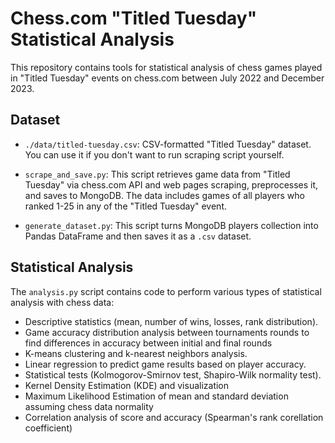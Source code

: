 # Chess.com "Titled Tuesday" Statistical Analysis

This repository contains tools for statistical analysis of chess games played in "Titled Tuesday" events on chess.com between July 2022 and December 2023.

## Dataset

- `./data/titled-tuesday.csv`: CSV-formatted "Titled Tuesday" dataset. You can use it if you don't want to run scraping script yourself.

- `scrape_and_save.py`: This script retrieves game data from "Titled Tuesday" via chess.com API and web pages scraping, preprocesses it, and saves to MongoDB. The data includes games of all players who ranked 1-25 in any of the "Titled Tuesday" event.

- `generate_dataset.py`: This script turns MongoDB players collection into Pandas DataFrame and then saves it as a `.csv` dataset.

## Statistical Analysis

The `analysis.py` script contains code to perform various types of statistical analysis with chess data:

- Descriptive statistics (mean, number of wins, losses, rank distribution).
- Game accuracy distribution analysis between tournaments rounds to find differences in accuracy between initial and final rounds
- K-means clustering and k-nearest neighbors analysis.
- Linear regression to predict game results based on player accuracy.
- Statistical tests (Kolmogorov-Smirnov test, Shapiro-Wilk normality test).
- Kernel Density Estimation (KDE) and visualization
- Maximum Likelihood Estimation of mean and standard deviation assuming chess data normality
- Correlation analysis of score and accuracy (Spearman's rank corellation coefficient)
